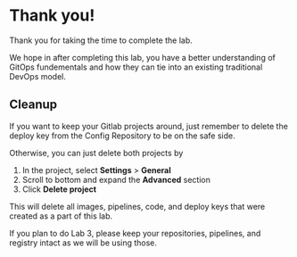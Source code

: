 # Thank you!

Thank you for taking the time to complete the lab.

We hope in after completing this lab, you have a better understanding of GitOps fundementals and how they can tie into an existing traditional DevOps model.


## Cleanup

If you want to keep your Gitlab projects around, just remember to delete the deploy key from the Config Repository to be on the safe side.

Otherwise, you can just delete both projects by
1. In the project, select **Settings** > **General**
1. Scroll to bottom and expand the **Advanced** section
1. Click **Delete project**

This will delete all images, pipelines, code, and deploy keys that were created as a part of this lab.

If you plan to do Lab 3, please keep your repositories, pipelines, and registry intact as we will be using those.
